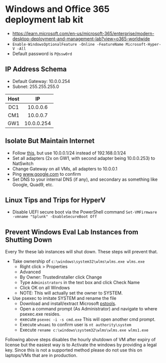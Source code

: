 # Windows and Office 365 deployment lab kit
- https://learn.microsoft.com/en-us/microsoft-365/enterprise/modern-desktop-deployment-and-management-lab?view=o365-worldwide
- ```Enable-WindowsOptionalFeature -Online -FeatureName Microsoft-Hyper-V -All```
- Default password is ```P@ssw0rd```

## IP Address Schema
- Default Gateway: 10.0.0.254
- Subnet: 255.255.255.0

| Host    | IP           |
| :-----: | :----------: |
|     DC1 | 10.0.0.6     |
|  CM1    |   10.0.0.7   |
|     GW1 | 10.0.0.254   | 

## Isolate But Maintain Internet
- Follow [this](https://github.com/TonyPhipps/tech-notes/blob/main/Products/hyperv.md), but use 10.0.0.1/24 instead of 192.168.0.1/24
- Set all adapters (2x on GW1, with second adapter being 10.0.0.253) to NatSwitch
- Change Gateway on all VMs, all adapters to 10.0.0.1
- Ping www.google.com to confirm
- Set DNS to your internal DNS (if any), and secondary as something like Google, Quad9, etc.

## Linux Tips and Trips for HyperV
- Disable UEFI secure boot via the PowerShell command ```Set-VMFirmware -vmname "Splunk" -EnableSecureBoot Off```

## Prevent Windows Eval Lab Instances from Shutting Down
Every 1hr these lab instances will shut down. These steps will prevent that.
- Take ownership of ```c:\windows\system32\wlms\wlms.exe wlms.exe```
  - Right click > Properties
  - Advanced
  - By Owner: Trustedinstaller click Change
  - Type ```Administrators``` in the text box and click Check Name
  - Click OK on all Windows
  - NOTE: This will actually set the owner to SYSTEM.
- Use psexec to imitate SYSTEM and rename the file
  - Download and install/extract Microsoft [pstools](https://learn.microsoft.com/en-us/sysinternals/downloads/pstools).
  - Open a command prompt (As Administrator) and navigate to where psexec.exe resides.
  - execute ```psexec -i -s cmd.exe``` This will open another cmd prompt.
  - Execute ```whoami``` to confirm user is ```nt authority\system```
  - Execute ```rename c:\windows\system32\wlms\wlms.exe wlms1.exe```

Following above steps disables the hourly shutdown of VM after expiry of license but the easiest way is to Activate the windows by providing a legal key. Since this is not a supported method please do not use this on laptops/VMs that are in production.
